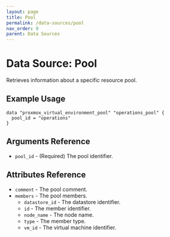```yaml
---
layout: page
title: Pool
permalink: /data-sources/pool
nav_order: 9
parent: Data Sources
---
```


# Data Source: Pool

Retrieves information about a specific resource pool.

## Example Usage

```
data "proxmox_virtual_environment_pool" "operations_pool" {
  pool_id = "operations"
}
```

## Arguments Reference

* `pool_id` - (Required) The pool identifier.

## Attributes Reference

* `comment` - The pool comment.
* `members` - The pool members.
    * `datastore_id` - The datastore identifier.
    * `id` - The member identifier.
    * `node_name` - The node name.
    * `type` - The member type.
    * `vm_id` - The virtual machine identifier.
